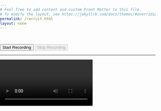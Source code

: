 ```yaml
---
# Feel free to add content and custom Front Matter to this file.
# To modify the layout, see https://jekyllrb.com/docs/themes/#overriding-theme-defaults
permalink: /recruit.html
layout: none
---
```

<html>
<head>
<style>
    html, body {
        margin: 0!important;
        padding: 0!important;
    }
</style>
</head>
<body>

<br>

<button id="btn-start-recording">Start Recording</button>
<button id="btn-stop-recording" disabled>Stop Recording</button>

<hr>
<video controls autoplay playsinline></video>

<script src="/js/RecordRTC.js"></script>
<script>
var video = document.querySelector('video');
function captureCamera(callback) {
    navigator.mediaDevices.getUserMedia({ audio: true, video: true }).then(function(camera) {
        callback(camera);
    }).catch(function(error) {
        alert('Unable to capture your camera. Please check console logs.');
        console.error(error);
    });
}
function stopRecordingCallback() {
    video.src = video.srcObject = null;
    video.muted = false;
    video.volume = 1;
    video.src = URL.createObjectURL(recorder.getBlob());
    recorder.camera.stop();
    recorder.destroy();
    recorder = null;
}
var recorder; // globally accessible
document.getElementById('btn-start-recording').onclick = function() {
    this.disabled = true;
    captureCamera(function(camera) {
        video.muted = true;
        video.volume = 0;
        video.srcObject = camera;
        recorder = RecordRTC(camera, {
            type: 'video'
        });
        recorder.startRecording();
        // release camera on stopRecording
        recorder.camera = camera;
        document.getElementById('btn-stop-recording').disabled = false;
    });
};
document.getElementById('btn-stop-recording').onclick = function() {
    this.disabled = true;
    recorder.stopRecording(stopRecordingCallback);
};
</script>

<footer style="margin-top: 20px;"><small id="send-message"></small></footer>
</body>
</html>